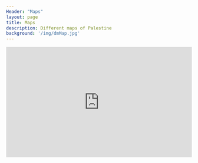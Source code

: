 ```yaml
---
Header: "Maps"
layout: page
title: Maps
description: Different maps of Palestine
background: '/img/dmMap.jpg'
---
```


<iframe src="https://api.mapbox.com/styles/v1/marymichael/cjtkh4jyq0am91flqv0nex5va.html?fresh=true&title=true&access_token=pk.eyJ1IjoibWFyeW1pY2hhZWwiLCJhIjoiY2pyaDFkcXh2MnFkazRhbW11cGltNmlseCJ9.SORv6TYY8vs480ZDrDFvrg#11.6/31.518104/34.474008/0" width="100%" height ="300px" frameborder="0"></iframe>
